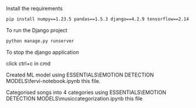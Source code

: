 

Install the requirements
```bash
pip install numpy==1.23.5 pandas==1.5.3 django==4.2.9 tensorflow==2.14.0 opencv-python==4.7.0.72 keras==2.14.0
```
To run the Django project
```bash
python manage.py runserver
```
To stop the django application

click ctrl+c in cmd


Created ML model using ESSENTIALS\EMOTION DETECTION MODELS\fervi-notebook.ipynb this file.

Categorised songs into 4 categories using ESSENTIALS\EMOTION DETECTION MODELS\musiccategorization.ipynb this file




